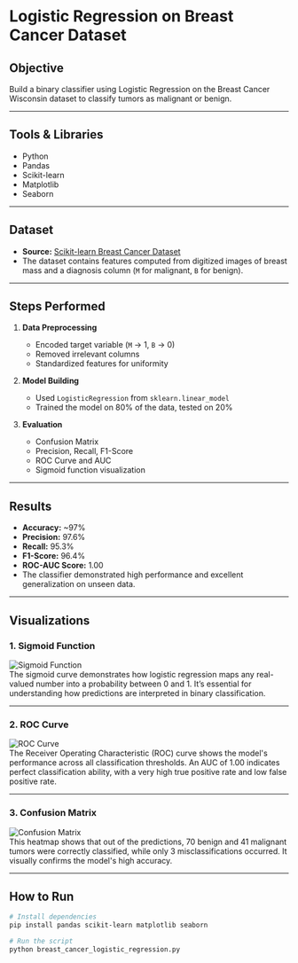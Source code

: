 # Logistic Regression on Breast Cancer Dataset

## Objective
Build a binary classifier using Logistic Regression on the Breast Cancer Wisconsin dataset to classify tumors as malignant or benign.

---

## Tools & Libraries
- Python
- Pandas
- Scikit-learn
- Matplotlib
- Seaborn

---

## Dataset
- **Source:** [Scikit-learn Breast Cancer Dataset](https://scikit-learn.org/stable/datasets/toy_dataset.html#breast-cancer-dataset)
- The dataset contains features computed from digitized images of breast mass and a diagnosis column (`M` for malignant, `B` for benign).

---

## Steps Performed
1. **Data Preprocessing**
   - Encoded target variable (`M` → 1, `B` → 0)
   - Removed irrelevant columns
   - Standardized features for uniformity

2. **Model Building**
   - Used `LogisticRegression` from `sklearn.linear_model`
   - Trained the model on 80% of the data, tested on 20%

3. **Evaluation**
   - Confusion Matrix
   - Precision, Recall, F1-Score
   - ROC Curve and AUC
   - Sigmoid function visualization

---

## Results
- **Accuracy:** ~97%
- **Precision:** 97.6%
- **Recall:** 95.3%
- **F1-Score:** 96.4%
- **ROC-AUC Score:** 1.00  
- The classifier demonstrated high performance and excellent generalization on unseen data.

---

## Visualizations

### 1. Sigmoid Function  
![Sigmoid Function](images/sigmoid.png)  
The sigmoid curve demonstrates how logistic regression maps any real-valued number into a probability between 0 and 1. It’s essential for understanding how predictions are interpreted in binary classification.

---

### 2. ROC Curve  
![ROC Curve](images/roc_curve.png)  
The Receiver Operating Characteristic (ROC) curve shows the model's performance across all classification thresholds. An AUC of 1.00 indicates perfect classification ability, with a very high true positive rate and low false positive rate.

---

### 3. Confusion Matrix  
![Confusion Matrix](images/confusion_matrix.png)  
This heatmap shows that out of the predictions, 70 benign and 41 malignant tumors were correctly classified, while only 3 misclassifications occurred. It visually confirms the model's high accuracy.

---

## How to Run
```bash
# Install dependencies
pip install pandas scikit-learn matplotlib seaborn

# Run the script
python breast_cancer_logistic_regression.py
